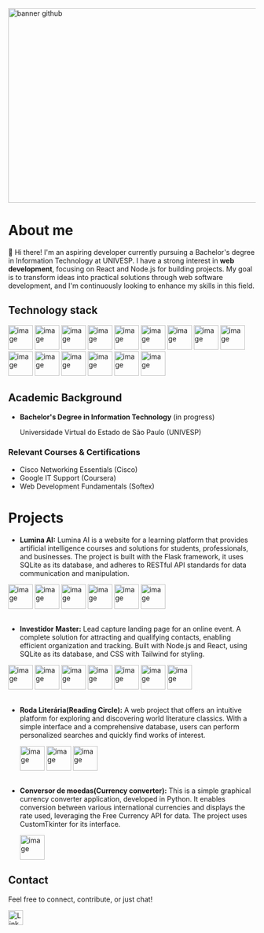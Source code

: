 <img width="1584" height="396" alt="banner github" src="https://github.com/user-attachments/assets/1c0ed6f3-6bdb-43cb-bd9e-a54f33ca281d" />


# About me

👋 Hi there! I'm an aspiring developer currently pursuing a Bachelor's degree in Information Technology at UNIVESP. I have a strong interest in **web development**, focusing on React and Node.js for building projects. 
My goal is to transform ideas into practical solutions through web software development, and I'm continuously looking to enhance my skills in this field.

## Technology stack

  <img width="50" height="50" alt="image" src="https://github.com/user-attachments/assets/30553592-0844-4011-aecb-c050c83d9c40" /> <img width="50" height="50" alt="image" src="https://github.com/user-attachments/assets/dc283a51-5cee-4cd3-b551-65117ed2e31e" /> <img width="50" height="50" alt="image" src="https://github.com/user-attachments/assets/e2e43e0e-b27a-461e-95a7-5f31662ca3f0" /> <img width="50" height="50" alt="image" src="https://github.com/user-attachments/assets/5c359657-98ca-47a5-9887-a14c393d8130" /> <img width="50" height="50" alt="image" src="https://github.com/user-attachments/assets/af81694d-bb09-45fd-9ce3-fe52dd49949e" /> <img width="50" height="50" alt="image" src="https://github.com/user-attachments/assets/4fa58468-6e72-4d33-a26e-40b373b3850a" />
  <img width="50" height="50" alt="image" src="https://github.com/user-attachments/assets/16eee934-6f06-4df2-b7fa-cf651a07666a" /> <img width="50" height="50" alt="image" src="https://github.com/user-attachments/assets/e9f72b6a-0d8f-441d-b4d1-fdee77f77779" /> <img width="50" height="50" alt="image" src="https://github.com/user-attachments/assets/709078a7-f7c7-417c-b4bf-818d425a5a00" /> <img width="50" height="50" alt="image" src="https://github.com/user-attachments/assets/7c92856b-25c9-4b90-a600-f49518d34587" /> <img width="50" height="50" alt="image" src="https://github.com/user-attachments/assets/4fd1b606-0a15-4144-8e17-f1b2a139f125" /> <img width="50" height="50" alt="image" src="https://github.com/user-attachments/assets/60bc19aa-3955-4f9e-9da6-a961f562218a" /> <img width="50" height="50" alt="image" src="https://github.com/user-attachments/assets/bf0d8bbe-83c0-4683-b837-7a1265af0e31" /> <img width="50" height="50" alt="image" src="https://github.com/user-attachments/assets/647a73b6-e713-483b-b564-36a6d6c35cf3" /> <img width="50" height="50" alt="image" src="https://github.com/user-attachments/assets/3fccd69f-2e53-4845-8503-d3d29bd613e4" />

## Academic Background

* **Bachelor's Degree in Information Technology** (in progress)

    Universidade Virtual do Estado de São Paulo (UNIVESP)

### Relevant Courses & Certifications

* Cisco Networking Essentials (Cisco)
* Google IT Support (Coursera)
* Web Development Fundamentals (Softex)

# Projects

 * **Lumina AI:** Lumina AI is a website for a learning platform that provides artificial intelligence courses and solutions for students, professionals, and businesses. The project is built with the Flask framework, it uses SQLite as its database, and adheres to RESTful API standards for data communication and manipulation.
  
  <img width="50" height="50" alt="image" src="https://github.com/user-attachments/assets/dc283a51-5cee-4cd3-b551-65117ed2e31e" /> <img width="50" height="50" alt="image" src="https://github.com/user-attachments/assets/e2e43e0e-b27a-461e-95a7-5f31662ca3f0" /> <img width="50" height="50" alt="image" src="https://github.com/user-attachments/assets/16eee934-6f06-4df2-b7fa-cf651a07666a" /> <img width="50" height="50" alt="image" src="https://github.com/user-attachments/assets/e9f72b6a-0d8f-441d-b4d1-fdee77f77779" /> <img width="50" height="50" alt="image" src="https://github.com/user-attachments/assets/709078a7-f7c7-417c-b4bf-818d425a5a00" /> <img width="50" height="50" alt="image" src="https://github.com/user-attachments/assets/60bc19aa-3955-4f9e-9da6-a961f562218a" />

  ##
  
  * **Investidor Master:** Lead capture landing page for an online event. A complete solution for attracting and qualifying contacts, enabling efficient organization and tracking. Built with Node.js and React, using SQLite as its database, and CSS with Tailwind for styling.
    
 <img width="50" height="50" alt="image" src="https://github.com/user-attachments/assets/30553592-0844-4011-aecb-c050c83d9c40" /> <img width="50" height="50" alt="image" src="https://github.com/user-attachments/assets/e2e43e0e-b27a-461e-95a7-5f31662ca3f0" /> <img width="50" height="50" alt="image" src="https://github.com/user-attachments/assets/4fa58468-6e72-4d33-a26e-40b373b3850a" /> <img width="50" height="50" alt="image" src="https://github.com/user-attachments/assets/e9f72b6a-0d8f-441d-b4d1-fdee77f77779" /> <img width="50" height="50" alt="image" src="https://github.com/user-attachments/assets/7c92856b-25c9-4b90-a600-f49518d34587" /> <img width="50" height="50" alt="image" src="https://github.com/user-attachments/assets/4fd1b606-0a15-4144-8e17-f1b2a139f125" /> <img width="50" height="50" alt="image" src="https://github.com/user-attachments/assets/bf0d8bbe-83c0-4683-b837-7a1265af0e31" />

 ##

 * **Roda Literária(Reading Circle):** A web project that offers an intuitive platform for exploring and discovering world literature classics. With a simple interface and a comprehensive database, users can perform personalized searches and quickly find works of interest.

   <img width="50" height="50" alt="image" src="https://github.com/user-attachments/assets/16eee934-6f06-4df2-b7fa-cf651a07666a" /> <img width="50" height="50" alt="image" src="https://github.com/user-attachments/assets/e9f72b6a-0d8f-441d-b4d1-fdee77f77779" /> <img width="50" height="50" alt="image" src="https://github.com/user-attachments/assets/709078a7-f7c7-417c-b4bf-818d425a5a00" />

##

* **Conversor de moedas(Currency converter):** This is a simple graphical currency converter application, developed in Python. It enables conversion between various international currencies and displays the rate used, leveraging the Free Currency API for data. The project uses CustomTkinter for its interface.

  <img width="50" height="50" alt="image" src="https://github.com/user-attachments/assets/dc283a51-5cee-4cd3-b551-65117ed2e31e" />

## Contact

Feel free to connect, contribute, or just chat\! 

[<img src="https://github.com/user-attachments/assets/354dc054-4ba7-40f8-b798-c94641896b0a" alt="LinkedIn Profile" width="30" height="30">](https://www.linkedin.com/in/leandro-rocha-aa1770276/)
